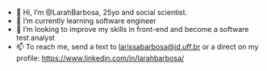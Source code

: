 - 👋 Hi, I’m @LarahBarbosa, 25yo and social scientist.
- 🌱 I’m currently learning software engineer
- 💞️ I’m looking to improve my skills in front-end and become a software test analyst
- 📫 To reach me, send a text to larissabarbosa@id.uff.br or a direct on my profile:
https://www.linkedin.com/in/larahbarbosa/


